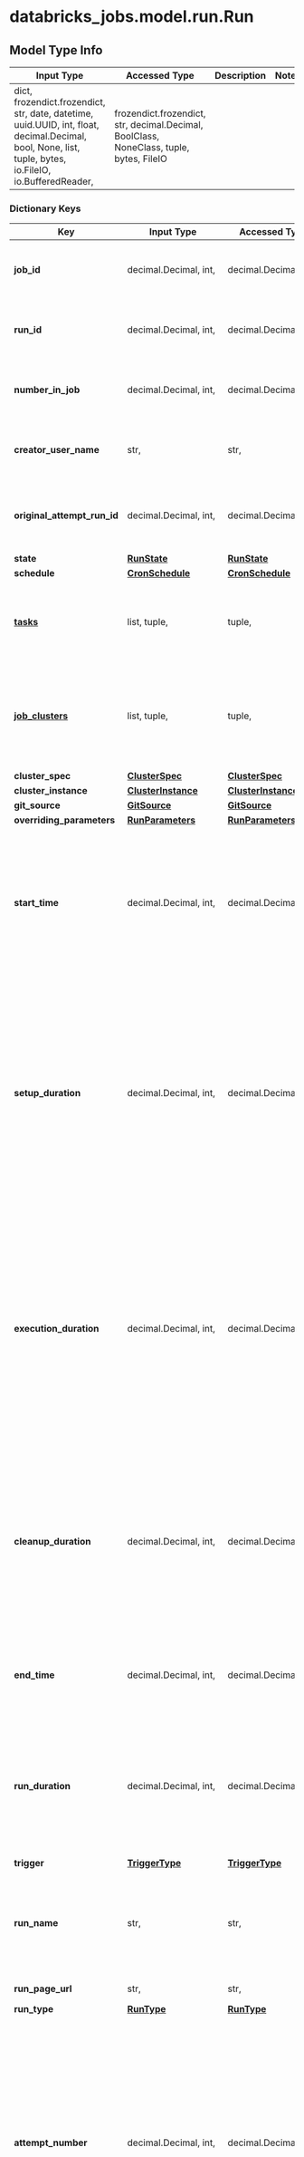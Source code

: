 # databricks_jobs.model.run.Run

## Model Type Info
Input Type | Accessed Type | Description | Notes
------------ | ------------- | ------------- | -------------
dict, frozendict.frozendict, str, date, datetime, uuid.UUID, int, float, decimal.Decimal, bool, None, list, tuple, bytes, io.FileIO, io.BufferedReader,  | frozendict.frozendict, str, decimal.Decimal, BoolClass, NoneClass, tuple, bytes, FileIO |  | 

### Dictionary Keys
Key | Input Type | Accessed Type | Description | Notes
------------ | ------------- | ------------- | ------------- | -------------
**job_id** | decimal.Decimal, int,  | decimal.Decimal,  | The canonical identifier of the job that contains this run. | [optional] value must be a 64 bit integer
**run_id** | decimal.Decimal, int,  | decimal.Decimal,  | The canonical identifier of the run. This ID is unique across all runs of all jobs. | [optional] value must be a 64 bit integer
**number_in_job** | decimal.Decimal, int,  | decimal.Decimal,  | A unique identifier for this job run. This is set to the same value as &#x60;run_id&#x60;. | [optional] value must be a 64 bit integer
**creator_user_name** | str,  | str,  | The creator user name. This field won’t be included in the response if the user has already been deleted. | [optional] 
**original_attempt_run_id** | decimal.Decimal, int,  | decimal.Decimal,  | If this run is a retry of a prior run attempt, this field contains the run_id of the original attempt; otherwise, it is the same as the run_id. | [optional] value must be a 64 bit integer
**state** | [**RunState**](RunState.md) | [**RunState**](RunState.md) |  | [optional] 
**schedule** | [**CronSchedule**](CronSchedule.md) | [**CronSchedule**](CronSchedule.md) |  | [optional] 
**[tasks](#tasks)** | list, tuple,  | tuple,  | The list of tasks performed by the run. Each task has its own &#x60;run_id&#x60; which you can use to call &#x60;JobsGetOutput&#x60; to retrieve the run resutls. | [optional] 
**[job_clusters](#job_clusters)** | list, tuple,  | tuple,  | A list of job cluster specifications that can be shared and reused by tasks of this job. Libraries cannot be declared in a shared job cluster. You must declare dependent libraries in task settings. | [optional] 
**cluster_spec** | [**ClusterSpec**](ClusterSpec.md) | [**ClusterSpec**](ClusterSpec.md) |  | [optional] 
**cluster_instance** | [**ClusterInstance**](ClusterInstance.md) | [**ClusterInstance**](ClusterInstance.md) |  | [optional] 
**git_source** | [**GitSource**](GitSource.md) | [**GitSource**](GitSource.md) |  | [optional] 
**overriding_parameters** | [**RunParameters**](RunParameters.md) | [**RunParameters**](RunParameters.md) |  | [optional] 
**start_time** | decimal.Decimal, int,  | decimal.Decimal,  | The time at which this run was started in epoch milliseconds (milliseconds since 1/1/1970 UTC). This may not be the time when the job task starts executing, for example, if the job is scheduled to run on a new cluster, this is the time the cluster creation call is issued. | [optional] value must be a 64 bit integer
**setup_duration** | decimal.Decimal, int,  | decimal.Decimal,  | The time in milliseconds it took to set up the cluster. For runs that run on new clusters this is the cluster creation time, for runs that run on existing clusters this time should be very short. The duration of a task run is the sum of the &#x60;setup_duration&#x60;, &#x60;execution_duration&#x60;, and the &#x60;cleanup_duration&#x60;. The &#x60;setup_duration&#x60; field is set to 0 for multitask job runs. The total duration of a multitask job run is the value of the &#x60;run_duration&#x60; field. | [optional] value must be a 64 bit integer
**execution_duration** | decimal.Decimal, int,  | decimal.Decimal,  | The time in milliseconds it took to execute the commands in the JAR or notebook until they  completed, failed, timed out, were cancelled, or encountered an unexpected error. The duration of a task run is the sum of the &#x60;setup_duration&#x60;, &#x60;execution_duration&#x60;, and the  &#x60;cleanup_duration&#x60;. The &#x60;execution_duration&#x60; field is set to 0 for multitask job runs. The total  duration of a multitask job run is the value of the &#x60;run_duration&#x60; field. | [optional] value must be a 64 bit integer
**cleanup_duration** | decimal.Decimal, int,  | decimal.Decimal,  | The time in milliseconds it took to terminate the cluster and clean up any associated artifacts. The duration of a task run is the sum of the &#x60;setup_duration&#x60;, &#x60;execution_duration&#x60;, and the &#x60;cleanup_duration&#x60;. The &#x60;cleanup_duration&#x60; field is set to 0 for multitask job runs. The total duration of a multitask job run is the value of the &#x60;run_duration&#x60; field. | [optional] value must be a 64 bit integer
**end_time** | decimal.Decimal, int,  | decimal.Decimal,  | The time at which this run ended in epoch milliseconds (milliseconds since 1/1/1970 UTC). This field is set to 0 if the job is still running. | [optional] value must be a 64 bit integer
**run_duration** | decimal.Decimal, int,  | decimal.Decimal,  | The time in milliseconds it took the job run and all of its repairs to finish. This field is only set for multitask job runs and not task runs. The duration of a task run is the sum of the &#x60;setup_duration&#x60;, &#x60;execution_duration&#x60;, and the &#x60;cleanup_duration&#x60;. | [optional] 
**trigger** | [**TriggerType**](TriggerType.md) | [**TriggerType**](TriggerType.md) |  | [optional] 
**run_name** | str,  | str,  | An optional name for the run. The maximum allowed length is 4096 bytes in UTF-8 encoding. | [optional] if omitted the server will use the default value of "Untitled"
**run_page_url** | str,  | str,  | The URL to the detail page of the run. | [optional] 
**run_type** | [**RunType**](RunType.md) | [**RunType**](RunType.md) |  | [optional] 
**attempt_number** | decimal.Decimal, int,  | decimal.Decimal,  | The sequence number of this run attempt for a triggered job run. The initial attempt of a run has an attempt_number of 0\\. If the initial run attempt fails, and the job has a retry policy (&#x60;max_retries&#x60; \\&gt; 0), subsequent runs are created with an &#x60;original_attempt_run_id&#x60; of the original attempt’s ID and an incrementing &#x60;attempt_number&#x60;. Runs are retried only until they succeed, and the maximum &#x60;attempt_number&#x60; is the same as the &#x60;max_retries&#x60; value for the job. | [optional] value must be a 32 bit integer
**any_string_name** | dict, frozendict.frozendict, str, date, datetime, int, float, bool, decimal.Decimal, None, list, tuple, bytes, io.FileIO, io.BufferedReader | frozendict.frozendict, str, BoolClass, decimal.Decimal, NoneClass, tuple, bytes, FileIO | any string name can be used but the value must be the correct type | [optional]

# tasks

The list of tasks performed by the run. Each task has its own `run_id` which you can use to call `JobsGetOutput` to retrieve the run resutls.

## Model Type Info
Input Type | Accessed Type | Description | Notes
------------ | ------------- | ------------- | -------------
list, tuple,  | tuple,  | The list of tasks performed by the run. Each task has its own &#x60;run_id&#x60; which you can use to call &#x60;JobsGetOutput&#x60; to retrieve the run resutls. | 

### Tuple Items
Class Name | Input Type | Accessed Type | Description | Notes
------------- | ------------- | ------------- | ------------- | -------------
[**RunTask**](RunTask.md) | [**RunTask**](RunTask.md) | [**RunTask**](RunTask.md) |  | 

# job_clusters

A list of job cluster specifications that can be shared and reused by tasks of this job. Libraries cannot be declared in a shared job cluster. You must declare dependent libraries in task settings.

## Model Type Info
Input Type | Accessed Type | Description | Notes
------------ | ------------- | ------------- | -------------
list, tuple,  | tuple,  | A list of job cluster specifications that can be shared and reused by tasks of this job. Libraries cannot be declared in a shared job cluster. You must declare dependent libraries in task settings. | 

### Tuple Items
Class Name | Input Type | Accessed Type | Description | Notes
------------- | ------------- | ------------- | ------------- | -------------
[**JobCluster**](JobCluster.md) | [**JobCluster**](JobCluster.md) | [**JobCluster**](JobCluster.md) |  | 

[[Back to Model list]](../../README.md#documentation-for-models) [[Back to API list]](../../README.md#documentation-for-api-endpoints) [[Back to README]](../../README.md)

